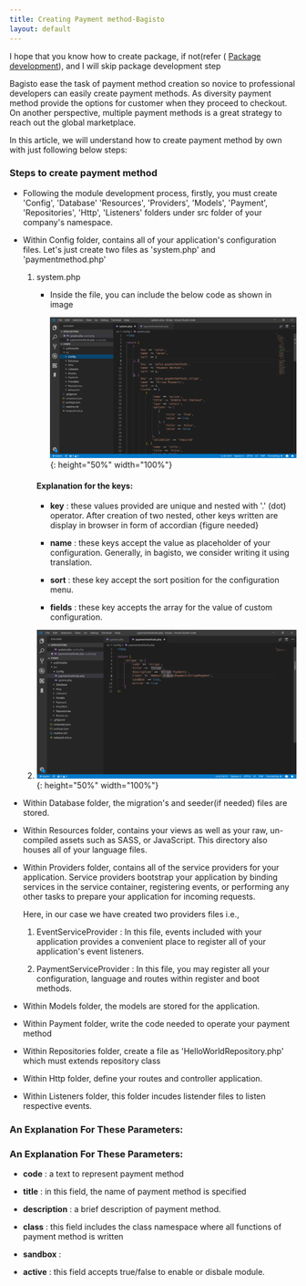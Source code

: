 ```yaml
---
title: Creating Payment method-Bagisto
layout: default
---
```


I hope that you know how to create package, if not(refer ( [Package development](create_module.md)), and I will skip package development step

Bagisto ease the task of payment method creation so novice to professional developers can easily create payment methods. As diversity payment method provide the options for customer when they proceed to checkout. On another perspective, multiple payment methods  is a great strategy to reach out the global marketplace.

In this article, we will understand how to create payment method by own with just following below steps:

### Steps to create payment method

* Following the module development process, firstly, you must create 'Config', 'Database'
  'Resources', 'Providers', 'Models', 'Payment', 'Repositories', 'Http', 'Listeners' folders under src folder of your company's namespace.

* Within Config folder, contains all of your application's configuration files. Let's just create two files as 'system.php' and 'paymentmethod.php'

    1. system.php

        * Inside the file, you can include the below code as shown in image

            ![Bagisto Root Directory](assets/images/Bagisto_Docs_Images/payment-config-1.png){: height="50%" width="100%"}

        #### Explanation for the keys:

        * **key** : these values provided are unique and nested with '.' (dot) operator. After creation of two nested, other keys written are display in browser in form of accordian {figure needed}

        * **name** : these keys accept the value as placeholder of your configuration. Generally, in bagisto, we consider writing it using translation.

        * **sort** : these key accept the sort position for the configuration menu.

        * **fields** : these key accepts the array for the value of custom configuration.


    2. ![Bagisto Root Directory](assets/images/Bagisto_Docs_Images/payment-config-2.png){: height="50%" width="100%"}

* Within Database folder, the migration's and seeder(if needed) files are stored.

* Within Resources folder, contains your views as well as your raw, un-compiled assets such as  SASS, or JavaScript. This directory also houses all of your language files.

* Within Providers folder, contains all of the service providers for your application. Service providers bootstrap your application by binding services in the service container, registering events, or performing any other tasks to prepare your application for incoming requests.

     Here, in our case we have created two providers files i.e.,

    1. EventServiceProvider : In this file, events included with your application provides a convenient place to register all of your application's event listeners.

    2. PaymentServiceProvider : In this file, you may register all your configuration, language and routes within register and boot methods.


* Within Models folder, the models are stored for the application.

* Within Payment folder, write the code needed to operate your payment method

* Within Repositories folder, create a file as 'HelloWorldRepository.php' which must extends   repository class

* Within Http folder, define your routes and controller application.

* Within Listeners folder, this folder incudes listender files to listen respective events.


### An Explanation For These Parameters:




### An Explanation For These Parameters:

*  **code** : a text to represent payment method

*  **title** : in this field, the name of payment method is specified

*  **description** : a brief description of payment method.

*  **class** : this field includes the class namespace where all functions of payment                method is written

*  **sandbox** :

*  **active** : this field accepts true/false to enable or disbale module.


